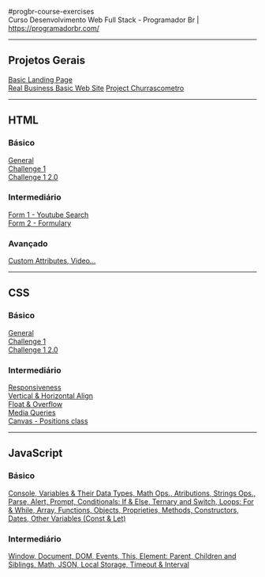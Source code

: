 #progbr-course-exercises  
Curso Desenvolvimento Web Full Stack - Programador Br | https://programadorbr.com/

---

## Projetos Gerais

[Basic Landing Page](Projetos%20Gerais/Pagina%20de%20Captura/index.html)  
[Real Business Basic Web Site](Projetos%20Gerais/Desafio%20-%20Negocio%20Real/index.html)
[Project Churrascometro](Projetos%20Gerais/churrascometro/index.html)

---

## HTML

### Básico

[General](HTML/basico/Dev/index.html)  
[Challenge 1](HTML/basico/Challenge%201%20-%20HTML%20Basico/index.html)  
[Challenge 1 2.0](HTML/basico/Challenge%201%20-%20HTML%20Basico%202.0/index.html)

### Intermediário

[Form 1 - Youtube Search](HTML/intermediario/formulario/formulary%201%20-%20form/index.html)  
[Form 2 - Formulary](HTML/intermediario/formulario/formulary%202%20-%20inputs-select/index.html)

### Avançado
[Custom Attributes, Video...](HTML/avancado/index.html)

---

## CSS

### Básico

[General](https://allrez44.github.io/progbr-course-exercises/CSS/basico/Dev%202/index.html)  
[Challenge 1](https://allrez44.github.io/progbr-course-exercises/CSS/basico/Challenge%201%20-%20CSS%20Basico/index.html)  
[Challenge 1 2.0](https://allrez44.github.io/progbr-course-exercises/CSS/basico/Challenge%201%20-%20CSS%20Basico%202.0/index.html)

### Intermediário

[Responsiveness](https://allrez44.github.io/progbr-course-exercises/CSS/intermediario/Responsividade/index.html)  
[Vertical & Horizontal Align](https://allrez44.github.io/progbr-course-exercises/CSS/intermediario/alinhamento%20vertical/index.html)  
[Float & Overflow](https://allrez44.github.io/progbr-course-exercises/CSS/intermediario/float%20e%20overflow/index.html)  
[Media Queries](https://allrez44.github.io/progbr-course-exercises/CSS/intermediario/media%20queries/index.html)  
[Canvas - Positions class](https://allrez44.github.io/progbr-course-exercises/CSS/intermediario/quadro%20-%20aula%20de%20positions/quadro.html)

---

## JavaScript

### Básico

[Console, Variables & Their Data Types, Math Ops., Atributions, Strings Ops., Parse, Alert, Prompt, Conditionals: If & Else, Ternary and Switch, Loops: For & While, Array, Functions, Objects, Proprieties, Methods, Constructors, Dates, Other Variables (Const & Let)](https://allrez44.github.io/progbr-course-exercises/JavaScript/basico/commands/index.html)

### Intermediário

[Window, Document, DOM, Events, This, Element: Parent, Children and Siblings, Math, JSON, Local Storage, Timeout & Interval](https://allrez44.github.io/progbr-course-exercises/JavaScript/intermediario/index.html)

